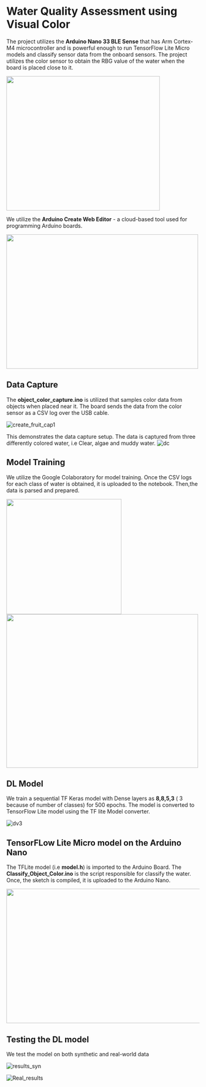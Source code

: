 # Water Quality Assessment using Visual Color

The project utilizes the **Arduino Nano 33 BLE Sense** that has Arm Cortex-M4 microcontroller and is powerful enough to run TensorFlow Lite Micro models and classify sensor data from the onboard sensors. The project utilizes the color sensor to obtain the RBG value of the water when the board is placed close to it.

<img src="https://user-images.githubusercontent.com/72914255/116243697-d5d59c80-a784-11eb-910c-17b9389514b8.png" width="400" height="350">

We utilize the **Arduino Create Web Editor** - a cloud-based tool used for programming Arduino boards.

<img src="https://user-images.githubusercontent.com/72914255/116244977-197cd600-a786-11eb-80cf-449639596bc4.jpg" width="500" height="350">

## Data Capture

The **object_color_capture.ino** is utilized that samples color data from objects when placed near it. The board sends the data from the color sensor as a CSV log over the USB cable.

![create_fruit_cap1](https://user-images.githubusercontent.com/72914255/116246008-2f3ecb00-a787-11eb-8258-9d30d614de63.gif)

This demonstrates the data capture setup. The data is captured from three differently colored water, i.e Clear, algae and muddy water.
![dc](https://user-images.githubusercontent.com/72914255/116246340-880e6380-a787-11eb-8367-b2b904c36d0e.JPG)

## Model Training

We utilize the Google Colaboratory for model training. Once the CSV logs for each class of water is obtained, it is uploaded to the notebook. Then,the data is parsed and prepared.

<img src="https://user-images.githubusercontent.com/72914255/116247693-bc365400-a788-11eb-9c9b-c1a47ce118d3.JPG" width="300" height="300">                     <img src="https://user-images.githubusercontent.com/72914255/116248014-0e777500-a789-11eb-8fe5-977e524d8d17.JPG" width="500" height="400"> 

## DL Model

We train a sequential TF Keras model with Dense layers as **8,8,5,3** ( 3 because of number of classes) for 500 epochs. The model is converted to TensorFlow Lite model using the TF lite Model converter. 

![dv3](https://user-images.githubusercontent.com/72914255/116248808-c86ee100-a789-11eb-8536-07132e080caa.JPG)

## TensorFLow Lite Micro model on the Arduino Nano

The TFLite model (i.e **model.h**) is imported to the Arduino Board. The **Classify_Object_Color.ino** is the script responsible for classify the water. Once, the sketch is compiled, it is uploaded to the Arduino Nano.

<img src="https://user-images.githubusercontent.com/72914255/116250101-0e787480-a78b-11eb-8bcb-7de0801f2eb0.JPG" width="700" height="350">

## Testing the DL model

We test the model on both synthetic and real-world data

![results_syn](https://user-images.githubusercontent.com/72914255/116250805-b2622000-a78b-11eb-8884-f3e731520a9d.JPG)

![Real_results](https://user-images.githubusercontent.com/72914255/116250860-c3129600-a78b-11eb-850b-8802f3a8ece7.JPG)







